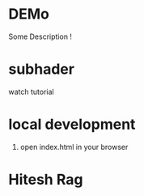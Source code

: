 # DEMo

Some Description !

# subhader

watch tutorial


# local development

1. open index.html in your browser

# Hitesh Rag